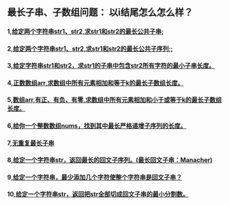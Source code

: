## 最长子串、子数组问题： 以i结尾怎么怎么样？

#### 1,[给定两个字符串str1、str2,求str1和str2的最长公共子串;](https://github.com/sihaihou/algorithm/tree/master/src/com/reyco/algorithm/string/array1/Test1.java)
#### 2,[给定两个字符串str1、str2,求str1和str2的最长公共子序列;;](https://github.com/sihaihou/algorithm/tree/master/src/com/reyco/algorithm/string/array1/Test2.java)
#### 3,[给定字符串str1和str2，求str1的子串中包含str2所有字符的最小子串长度。](https://github.com/sihaihou/algorithm/tree/master/src/com/reyco/algorithm/string/array1/Test3.java)
#### 4,[正数数组arr,求数组中所有元素相加和等于k的最长子数组长度。](https://github.com/sihaihou/algorithm/tree/master/src/com/reyco/algorithm/string/array1/Test4.java)
#### 5,[数组arr,有正、有负、有零,求数组中所有元素相加和小于或等于k的最长子数组长度。](https://github.com/sihaihou/algorithm/tree/master/src/com/reyco/algorithm/string/array1/Test5.java)
#### 6,[给你一个整数数组nums，找到其中最长严格递增子序列的长度。](https://github.com/sihaihou/algorithm/tree/master/src/com/reyco/algorithm/string/array1/Test6.java)
#### 7,[无重复最长子串](https://github.com/sihaihou/algorithm/tree/master/src/com/reyco/algorithm/string/array1/Test7.java)
#### 8,[给定一个字符串str，返回最长的回文子序列。(最长回文子串：Manacher)](https://github.com/sihaihou/algorithm/tree/master/src/com/reyco/algorithm/string/array1/Test8.java)
#### 9,[给定一个字符串，最少添加几个字符使整个字符串是回文子串？](https://github.com/sihaihou/algorithm/tree/master/src/com/reyco/algorithm/string/array1/Test9.java)
#### 10,[给定一个字符串str，返回把str全部切成回文子串的最小分割数。](https://github.com/sihaihou/algorithm/tree/master/src/com/reyco/algorithm/string/array1/Test10.java)
